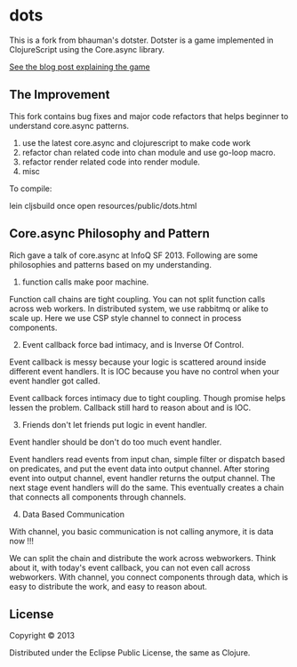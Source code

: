 # dots

This is a fork from bhauman's dotster. Dotster is a game implemented in ClojureScript using the Core.async library.

[See the blog post explaining the game](http://rigsomelight.com/2013/08/12/clojurescript-core-async-dots-game.html)


## The Improvement

This fork contains bug fixes and major code refactors that helps beginner to understand core.async patterns.

  1. use the latest core.async and clojurescript to make code work
  2. refactor chan related code into chan module and use go-loop macro.
  3. refactor render related code into render module.
  4. misc

To compile:

  lein cljsbuild once
  open resources/public/dots.html


## Core.async Philosophy and Pattern

Rich gave a talk of core.async at InfoQ SF 2013. Following are some philosophies and patterns based on my understanding.


1. function calls make poor machine.

Function call chains are tight coupling. You can not split function calls across web workers. In distributed system, we use rabbitmq or alike to scale up. Here we use CSP style channel to connect in process components.

2. Event callback force bad intimacy, and is Inverse Of Control. 

Event callback is messy because your logic is scattered around inside different event handlers. It is IOC because you have no control when your event handler got called.

Event callback forces intimacy due to tight coupling. Though promise helps lessen the problem. Callback still hard to reason about and is IOC.

3. Friends don't let friends put logic in event handler.

Event handler should be don't do too much event handler.

Event handlers read events from input chan, simple filter or dispatch based on predicates, and put the event data into output channel. 
After storing event into output channel, event handler returns the output channel. The next stage event handlers will do the same. This eventually creates a chain that connects all components through channels.

4. Data Based Communication 

With channel, you basic communication is not calling anymore, it is data now !!! 

We can split the chain and distribute the work across webworkers. Think about it, with today's event callback, you can not even call across webworkers. With channel, you connect components through data, which is easy to distribute the work, and easy to reason about.



## License

Copyright © 2013

Distributed under the Eclipse Public License, the same as Clojure.
